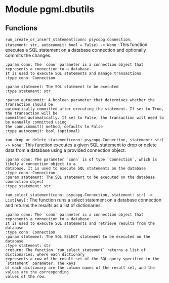 Module pgml.dbutils
===================

Functions
---------

    
`run_create_or_insert_statement(conn: psycopg.Connection, statement: str, autocommit: bool = False) ‑> None`
:   This function executes a SQL statement on a database connection and optionally commits the changes.
    
    :param conn: The `conn` parameter is a connection object that represents a connection to a database.
    It is used to execute SQL statements and manage transactions
    :type conn: Connection
    
    :param statement: The SQL statement to be executed
    :type statement: str
    
    :param autocommit: A boolean parameter that determines whether the transaction should be
    automatically committed after executing the statement. If set to True, the transaction will be
    committed automatically. If set to False, the transaction will need to be manually committed using
    the conn.commit() method, defaults to False
    :type autocommit: bool (optional)

    
`run_drop_or_delete_statement(conn: psycopg.Connection, statement: str) ‑> None`
:   This function executes a given SQL statement to drop or delete data from a database using a provided
    connection object.
    
    :param conn: The parameter `conn` is of type `Connection`, which is likely a connection object to a
    database. It is used to execute SQL statements on the database
    :type conn: Connection
    :param statement: The SQL statement to be executed on the database connection object
    :type statement: str

    
`run_select_statement(conn: psycopg.Connection, statement: str) ‑> List[Any]`
:   The function runs a select statement on a database connection and returns the results as a list of
    dictionaries.
    
    :param conn: The `conn` parameter is a connection object that represents a connection to a database.
    It is used to execute SQL statements and retrieve results from the database
    :type conn: Connection
    :param statement: The SQL SELECT statement to be executed on the database
    :type statement: str
    :return: The function `run_select_statement` returns a list of dictionaries, where each dictionary
    represents a row of the result set of the SQL query specified in the `statement` parameter. The keys
    of each dictionary are the column names of the result set, and the values are the corresponding
    values of the row.